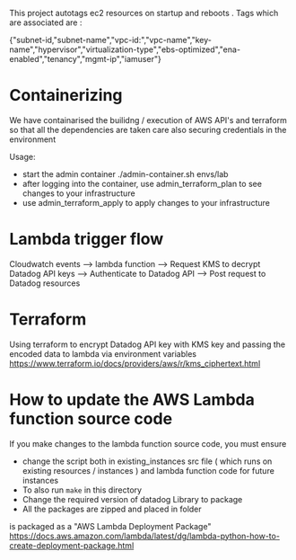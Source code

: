 
This project autotags ec2 resources on startup and reboots . Tags which are associated are : <br />

 {"subnet-id,"subnet-name","vpc-id:","vpc-name","key-name","hypervisor","virtualization-type","ebs-optimized","ena-enabled","tenancy","mgmt-ip","iamuser"} 

 # Containerizing 

 We have containarised the builidng / execution of AWS API's and terraform so that all the dependencies are taken care also securing credentials in the environment 
 
 Usage:
 - start the admin container ./admin-container.sh envs/lab
 - after logging into the container, use admin_terraform_plan to see changes to your infrastructure
 - use admin_terraform_apply to apply changes to your infrastructure
 
# Lambda trigger flow
Cloudwatch events --> lambda function --> Request KMS to decrypt Datadog API keys --> Authenticate to Datadog API --> Post request to Datadog resources

# Terraform
Using terraform to encrypt Datadog API key with KMS key and passing the encoded data to lambda via environment variables 
https://www.terraform.io/docs/providers/aws/r/kms_ciphertext.html

# How to update the AWS Lambda function source code
If you make changes to the lambda function source code, you must
ensure
- change the script both in existing_instances src file ( which runs on existing resources / instances ) and lambda function code for future instances 
- To also run `make` in this directory
- Change the required version of datadog Library to package 
- All the packages are zipped and placed in folder

is packaged as a "AWS Lambda Deployment Package" <br />
https://docs.aws.amazon.com/lambda/latest/dg/lambda-python-how-to-create-deployment-package.html
